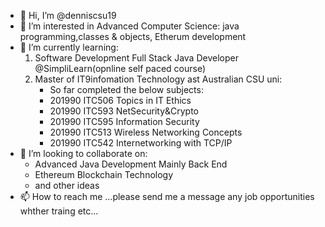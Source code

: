 - 👋 Hi, I’m @denniscsu19
- 👀 I’m interested in Advanced Computer Science: java programming,classes & objects, Etherum development
- 🌱 I’m currently learning:
  1. Software Development Full Stack Java Developer @SimpliLearn(opnline self paced course)
  2. Master of IT9infomation Technology ast Australian CSU uni: 
      - So far completed the below subjects:
      - 201990	ITC506	Topics in IT Ethics	 
      - 201990	ITC593	NetSecurity&Crypto	 
      - 201990	ITC595	Information Security	 
      - 201990	ITC513	Wireless Networking Concepts	 	 		 
      - 201990	ITC542	Internetworking with TCP/IP	 	 	
- 💞️ I’m looking to collaborate on:
     - Advanced Java Development Mainly Back End
     - Ethereum Blockchain Technology 
     - and other ideas
- 📫 How to reach me ...please send me a message any job opportunities whther traing etc...

<!---
denniscsu19/denniscsu19 is a ✨ special ✨ repository because its `README.md` (this file) appears on your GitHub profile.
You can click the Preview link to take a look at your changes.
--->
